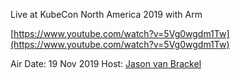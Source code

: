 Live at KubeCon North America 2019 with Arm

[https://www.youtube.com/watch?v=5Vg0wgdm1Tw](https://www.youtube.com/watch?v=5Vg0wgdm1Tw)

Air Date: 19 Nov 2019
Host: [Jason van Brackel](twitter.com/jasonvanbrackel)